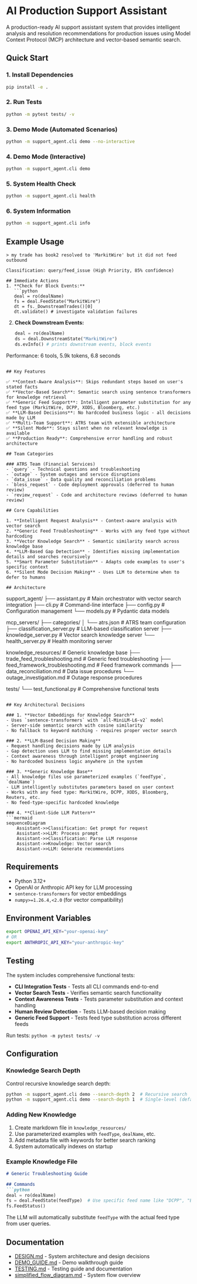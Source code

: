 # AI Production Support Assistant

A production-ready AI support assistant system that provides intelligent analysis and resolution recommendations for production issues using Model Context Protocol (MCP) architecture and vector-based semantic search.

## Quick Start

### 1. Install Dependencies
```bash
pip install -e .
```

### 2. Run Tests
```bash
python -m pytest tests/ -v
```

### 3. Demo Mode (Automated Scenarios)
```bash
python -m support_agent.cli demo --no-interactive
```

### 4. Demo Mode (Interactive)
```bash
python -m support_agent.cli demo
```

### 5. System Health Check
```bash
python -m support_agent.cli health
```

### 6. System Information
```bash
python -m support_agent.cli info
```

## Example Usage

```
> my trade has book2 resolved to 'MarkitWire' but it did not feed outbound

Classification: query/feed_issue (High Priority, 85% confidence)

## Immediate Actions
1. **Check for Block Events:**
   ```python
   deal = ro(dealName)
   fs = deal.FeedState("MarkitWire")
   dt = fs._DownstreamTrades()[0]
   dt.validate() # investigate validation failures
   ```

2. **Check Downstream Events:**
   ```python
   deal = ro(dealName)
   ds = deal.DownstreamState("MarkitWire")
   ds.evInfo() # prints downstream events, block events
   ```

Performance: 6 tools, 5.9k tokens, 6.8 seconds
```

## Key Features

✅ **Context-Aware Analysis**: Skips redundant steps based on user's stated facts  
✅ **Vector-Based Search**: Semantic search using sentence transformers for knowledge retrieval  
✅ **Generic Feed Support**: Intelligent parameter substitution for any feed type (MarkitWire, DCPP, XODS, Bloomberg, etc.)  
✅ **LLM-Based Decisions**: No hardcoded business logic - all decisions made by LLM  
✅ **Multi-Team Support**: ATRS team with extensible architecture  
✅ **Silent Mode**: Stays silent when no relevant knowledge is available  
✅ **Production Ready**: Comprehensive error handling and robust architecture  

## Team Categories

### ATRS Team (Financial Services)
- `query` - Technical questions and troubleshooting
- `outage` - System outages and service disruptions  
- `data_issue` - Data quality and reconciliation problems
- `bless_request` - Code deployment approvals (deferred to human review)
- `review_request` - Code and architecture reviews (deferred to human review)

## Core Capabilities

1. **Intelligent Request Analysis** - Context-aware analysis with vector search
2. **Generic Feed Troubleshooting** - Works with any feed type without hardcoding  
3. **Vector Knowledge Search** - Semantic similarity search across knowledge base
4. **LLM-Based Gap Detection** - Identifies missing implementation details and searches recursively
5. **Smart Parameter Substitution** - Adapts code examples to user's specific context
6. **Silent Mode Decision Making** - Uses LLM to determine when to defer to humans

## Architecture

```
support_agent/
├── assistant.py               # Main orchestrator with vector search integration
├── cli.py                    # Command-line interface
├── config.py                 # Configuration management
└── models.py                 # Pydantic data models

mcp_servers/
├── categories/
│   └── atrs.json              # ATRS team configuration
├── classification_server.py   # LLM-based classification server
├── knowledge_server.py        # Vector search knowledge server
└── health_server.py          # Health monitoring server

knowledge_resources/           # Generic knowledge base
├── trade_feed_troubleshooting.md      # Generic feed troubleshooting
├── feed_framework_troubleshooting.md  # Feed framework commands
├── data_reconciliation.md              # Data issue procedures
└── outage_investigation.md             # Outage response procedures

tests/
└── test_functional.py         # Comprehensive functional tests
```

## Key Architectural Decisions

### 1. **Vector Embeddings for Knowledge Search**
- Uses `sentence-transformers` with `all-MiniLM-L6-v2` model
- Server-side semantic search with cosine similarity
- No fallback to keyword matching - requires proper vector search

### 2. **LLM-Based Decision Making**
- Request handling decisions made by LLM analysis
- Gap detection uses LLM to find missing implementation details
- Context awareness through intelligent prompt engineering
- No hardcoded business logic anywhere in the system

### 3. **Generic Knowledge Base**
- All knowledge files use parameterized examples (`feedType`, `dealName`)
- LLM intelligently substitutes parameters based on user context
- Works with any feed type: MarkitWire, DCPP, XODS, Bloomberg, Reuters, etc.
- No feed-type-specific hardcoded knowledge

### 4. **Client-Side LLM Pattern**
```mermaid
sequenceDiagram
    Assistant->>Classification: Get prompt for request
    Assistant->>LLM: Process prompt
    Assistant->>Classification: Parse LLM response
    Assistant->>Knowledge: Vector search
    Assistant->>LLM: Generate recommendations
```

## Requirements

- Python 3.12+
- OpenAI or Anthropic API key for LLM processing
- `sentence-transformers` for vector embeddings
- `numpy>=1.26.4,<2.0` (for vector compatibility)

## Environment Variables

```bash
export OPENAI_API_KEY="your-openai-key"
# OR
export ANTHROPIC_API_KEY="your-anthropic-key"
```

## Testing

The system includes comprehensive functional tests:

- **CLI Integration Tests** - Tests all CLI commands end-to-end
- **Vector Search Tests** - Verifies semantic search functionality  
- **Context Awareness Tests** - Tests parameter substitution and context handling
- **Human Review Detection** - Tests LLM-based decision making
- **Generic Feed Support** - Tests feed type substitution across different feeds

Run tests: `python -m pytest tests/ -v`

## Configuration

### Knowledge Search Depth
Control recursive knowledge search depth:
```bash
python -m support_agent.cli demo --search-depth 2  # Recursive search
python -m support_agent.cli demo --search-depth 1  # Single-level (default)
```

### Adding New Knowledge
1. Create markdown file in `knowledge_resources/`
2. Use parameterized examples with `feedType`, `dealName`, etc.
3. Add metadata file with keywords for better search ranking
4. System automatically indexes on startup

### Example Knowledge File
```markdown
# Generic Troubleshooting Guide

## Commands
```python
deal = ro(dealName)
fs = deal.FeedState(feedType)  # Use specific feed name like "DCPP", "Bloomberg"
fs.FeedStatus()
```

The LLM will automatically substitute `feedType` with the actual feed type from user queries.

## Documentation

- [DESIGN.md](DESIGN.md) - System architecture and design decisions
- [DEMO_GUIDE.md](DEMO_GUIDE.md) - Demo walkthrough guide  
- [TESTING.md](TESTING.md) - Testing guide and documentation
- [simplified_flow_diagram.md](simplified_flow_diagram.md) - System flow overview